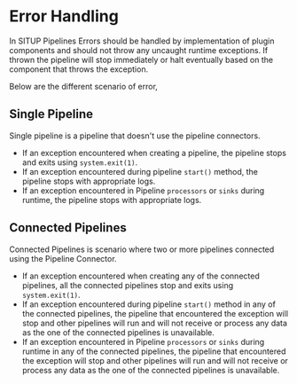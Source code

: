 # Error Handling

In SITUP Pipelines Errors should be handled by implementation of plugin components and should not throw any uncaught runtime exceptions. If thrown the pipeline will stop immediately or halt eventually based on the component that throws the exception.

Below are the different scenario of error,

## Single Pipeline
Single pipeline is a pipeline that doesn't use the pipeline connectors.

* If an exception encountered when creating a pipeline, the pipeline stops and exits using `system.exit(1)`. 
* If an exception encountered during pipeline `start()` method, the pipeline stops with appropriate logs. 
* If an exception encountered in Pipeline `processors` or `sinks` during runtime, the pipeline stops with appropriate logs.

## Connected Pipelines

Connected Pipelines is scenario where two or more pipelines connected using the Pipeline Connector.


* If an exception encountered when creating any of the connected pipelines, all the connected pipelines stop and exits using `system.exit(1)`. 
* If an exception encountered during pipeline `start()` method in any of the connected pipelines, the pipeline that encountered the exception will stop and other pipelines will run and will not receive or process any data as the one of the connected pipelines is unavailable.
* If an exception encountered in Pipeline `processors` or `sinks` during runtime in any of the connected pipelines, the pipeline that encountered the exception will stop and other pipelines will run and will not receive or process any data as the one of the connected pipelines is unavailable.

